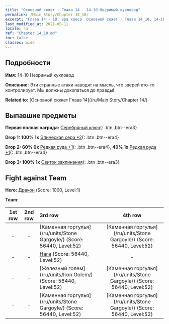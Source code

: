 ```yaml
---
title: "Основной сюжет - Глава 14 - 14-10 Незримый кукловод"
permalink: /Main Story/Chapter 14_10/
excerpt: "Глава 14 - 10. Эра хаоса  Основной сюжет - Глава 14_10. 14-10 Незримый кукловод"
last_modified_at: 2021-05-11
locale: ru
ref: "Chapter 14_10.md"
toc: false
classes: wide
---
```


## Подробности

 **Имя:** 14-10 Незримый кукловод

 **Описание:** Эти странные атаки наводят на мысль, что зверей кто-то контролирует. Мы должны докопаться до правды!

 **Related to:** [Основной сюжет Глава 14](/ru/Main Story/Chapter 14/)

## Выпавшие предметы

 **Первая полная награда:** [Серебряный ключ](/ItemsRU/con_693/){: .btn .btn--era3}

 **Drop 1:** **100% 1x** [Эпическая сера +2](/ItemsRU/mat_50/){: .btn .btn--era4}

 **Drop 2:** **60% 0x** [Редкая руда +1](/ItemsRU/mat_40/){: .btn .btn--era4}, **40% 1x** [Редкая руда +1](/ItemsRU/mat_40/){: .btn .btn--era4}

 **Drop 3:** **100% 1x** [Свиток заклинания](/ItemsRU/con_694/){: .btn .btn--era3}


## Fight against Team
 **Hero:** [Дракон](/ru/heroes/Dracon/) (Score: 1000, Level:1)

 **Team:**


  | 1st row | 2nd row | 3rd row | 4th row |
  |:----:|:----:|:----|:----:|
  | - | - | [Каменная горгулья](/ru/units/Stone Gargoyle/) (Score: 56440, Level:52)  | [Каменная горгулья](/ru/units/Stone Gargoyle/) (Score: 56440, Level:52)  |
  | - | - | [Нага](/ru/units/Naga/) (Score: 56440, Level:52)  | - |
  | - | - | [Железный голем](/ru/units/Iron Golem/) (Score: 56440, Level:52)  | [Каменная горгулья](/ru/units/Stone Gargoyle/) (Score: 56440, Level:52)  |
  | - | - | [Каменная горгулья](/ru/units/Stone Gargoyle/) (Score: 56440, Level:52)  | [Каменная горгулья](/ru/units/Stone Gargoyle/) (Score: 56440, Level:52)  |


